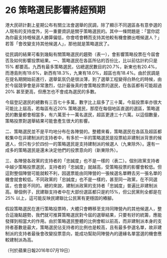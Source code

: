 # 26 策略選民影響將超預期

港大民研計劃上星期公布有關立法會選舉的民調，除了顯示不同選區各有意參選的人現有的支持度外，另一重要資訊是關乎策略選民的。其中一條問題是：「當你認為你最支持嘅候選人勝算偏低，你會唔會轉而支持其他較有機會勝出嘅候選人？」若答「會改變支持其他候選人」，那他就是策略選民了。

從民調的結果可看到幾點有關策略選民的趨勢（表一），會影響策略投票在今屆會否及如何影響投票結果。一、策略選民在各區所佔的百份比，比以前估計約只是15% 都要高。九西有最多策略選民，佔總選民數目的20.7%，新東也有20.4%，而港島則有19.6%，新西有18.3%，九東有18.0%，超區也有18.4%。由於民調是在提名期開始前進行，選舉氣氛仍是很淡薄，到了選舉工程變得白熱化的時候，由於今屆競爭會是非常激烈，估計最後真的會策略投票的選民，在各區都有可能超過20% 甚至更高，但應怎也不會成為選民的多數。

今屆登記選民的總數有三百七十多萬，數字比上屆多了三十萬，今屆投票率亦很大可能比上屆高，若每區有近20% 策略選民，那麼在每個地區直選的選區，策略選民的數量都會相當多，有六萬至十一萬名選民，超區更達三十六萬。以這個數量，策略投票對選舉結果可能會產生很大的影響。

二、策略選民並不是平均地分布在各陣營的。整體來看，策略選民在各區及超區都較集中在非建制派的支持者中，有多於一半的策略選民是投票給非建制派背景的候選人，但只有少於四份一的策略選民是支持建制派的候選人（九東除外）。還有一成多的策略選民是還未決定他們的投票意向的（新東除外）。

三、各陣營各政黨的支持者的「忠誠度」也不是一樣的（表二）。個別政黨支持者中越少策略投票選民，支持者的「忠誠度」就越高，受策略投票的影響會較低。但這對整個陣營可能就較不利，因選票能由同陣營的一張候選名單轉去另一張名單的機會就會較低。不同政黨的「忠誠度」也不是一樣的，甚至同一政黨，在不同選區，也會是不同的。總的來說，建制派政黨的支持者「忠誠度」普遍比非建制派高。舉個例子，民建聯支持者中在大部份選區都只是約15%，但公民黨則全都是在25% 以上，這可能反映民建聯比公民黨有更穩固的樁腳。

假設策略選民在進行策略投票時，大體只會轉移至支持同陣營內的其他候選人，整合這幾點趨勢，我們就可推算策略選民對今屆的選舉結果，只要有好的統籌，應能發揮到相當大的作用。由於策略選民整體的比例會較以前高，而非建制派本身的支持者基數是最大，策略選民佔支持者的比例也是較高，且有最多參選名單，故非建制派的支持者最後會改變投票意向，能成功幫助同陣營內的邊緣名單當選的機會應較建制派為高。

（刊於蘋果日報2016年07月19日）

